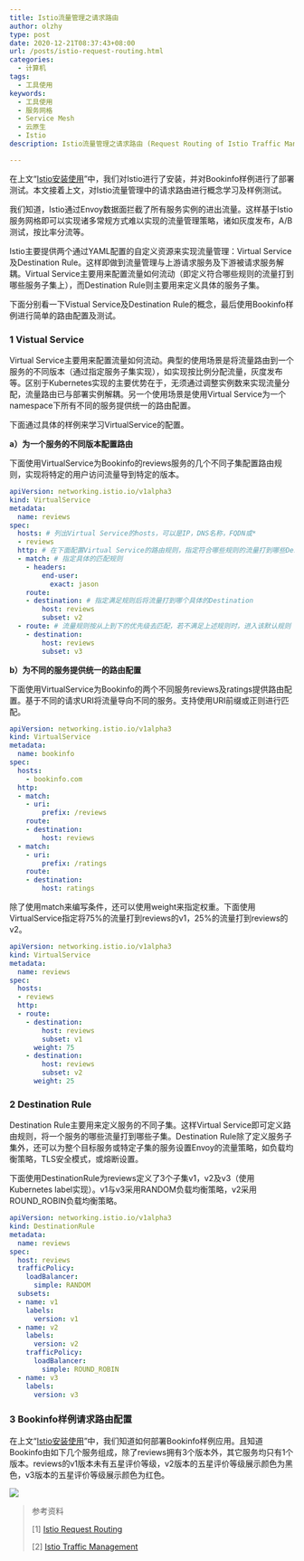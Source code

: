 ```yaml
---
title: Istio流量管理之请求路由
author: olzhy
type: post
date: 2020-12-21T08:37:43+08:00
url: /posts/istio-request-routing.html
categories:
  - 计算机
tags:
  - 工具使用
keywords:
  - 工具使用
  - 服务网格
  - Service Mesh
  - 云原生
  - Istio
description: Istio流量管理之请求路由 (Request Routing of Istio Traffic Management)

---
```

在上文“[Istio安装使用](https://olzhy.github.io/posts/istio-get-started.html)”中，我们对Istio进行了安装，并对Bookinfo样例进行了部署测试。本文接着上文，对Istio流量管理中的请求路由进行概念学习及样例测试。

我们知道，Istio通过Envoy数据面拦截了所有服务实例的进出流量。这样基于Istio服务网格即可以实现诸多常规方式难以实现的流量管理策略，诸如灰度发布，A/B测试，按比率分流等。

Istio主要提供两个通过YAML配置的自定义资源来实现流量管理：Virtual Service及Destination Rule。这样即做到流量管理与上游请求服务及下游被请求服务解耦。Virtual Service主要用来配置流量如何流动（即定义符合哪些规则的流量打到哪些服务子集上），而Destination Rule则主要用来定义具体的服务子集。

下面分别看一下Vistual Service及Destination Rule的概念，最后使用Bookinfo样例进行简单的路由配置及测试。

### 1 Vistual Service

Virtual Service主要用来配置流量如何流动。典型的使用场景是将流量路由到一个服务的不同版本（通过指定服务子集实现），如实现按比例分配流量，灰度发布等。区别于Kubernetes实现的主要优势在于，无须通过调整实例数来实现流量分配，流量路由已与部署实例解耦。另一个使用场景是使用Virtual Service为一个namespace下所有不同的服务提供统一的路由配置。

下面通过具体的样例来学习VirtualService的配置。

**a）为一个服务的不同版本配置路由**

下面使用VirtualService为Bookinfo的reviews服务的几个不同子集配置路由规则，实现将特定的用户访问流量导到特定的版本。

```yaml
apiVersion: networking.istio.io/v1alpha3
kind: VirtualService
metadata:
  name: reviews
spec:
  hosts: # 列出Virtual Service的hosts，可以是IP，DNS名称，FQDN或*
  - reviews
  http: # 在下面配置Virtual Service的路由规则，指定符合哪些规则的流量打到哪些Destination，支持HTTP/1.1，HTTP2，及gRPC等协议
  - match: # 指定具体的匹配规则
    - headers:
        end-user:
          exact: jason
    route:
    - destination: # 指定满足规则后将流量打到哪个具体的Destination
        host: reviews
        subset: v2
  - route: # 流量规则按从上到下的优先级去匹配，若不满足上述规则时，进入该默认规则
    - destination:
        host: reviews
        subset: v3
```

**b）为不同的服务提供统一的路由配置**

下面使用VirtualService为Bookinfo的两个不同服务reviews及ratings提供路由配置。基于不同的请求URI将流量导向不同的服务。支持使用URI前缀或正则进行匹配。

```yaml
apiVersion: networking.istio.io/v1alpha3
kind: VirtualService
metadata:
  name: bookinfo
spec:
  hosts:
    - bookinfo.com
  http:
  - match:
    - uri:
        prefix: /reviews
    route:
    - destination:
        host: reviews
  - match:
    - uri:
        prefix: /ratings
    route:
    - destination:
        host: ratings
```

除了使用match来编写条件，还可以使用weight来指定权重。下面使用VirtualService指定将75%的流量打到reviews的v1，25%的流量打到reviews的v2。

```yaml
apiVersion: networking.istio.io/v1alpha3
kind: VirtualService
metadata:
  name: reviews
spec:
  hosts:
  - reviews
  http:
  - route:
    - destination:
        host: reviews
        subset: v1
      weight: 75
    - destination:
        host: reviews
        subset: v2
      weight: 25
```

### 2 Destination Rule

Destination Rule主要用来定义服务的不同子集。这样Virtual Service即可定义路由规则，将一个服务的哪些流量打到哪些子集。Destination Rule除了定义服务子集外，还可以为整个目标服务或特定子集的服务设置Envoy的流量策略，如负载均衡策略，TLS安全模式，或熔断设置。

下面使用DestinationRule为reviews定义了3个子集v1，v2及v3（使用Kubernetes label实现）。v1与v3采用RANDOM负载均衡策略，v2采用ROUND_ROBIN负载均衡策略。

```yaml
apiVersion: networking.istio.io/v1alpha3
kind: DestinationRule
metadata:
  name: reviews
spec:
  host: reviews
  trafficPolicy:
    loadBalancer:
      simple: RANDOM
  subsets:
  - name: v1
    labels:
      version: v1
  - name: v2
    labels:
      version: v2
    trafficPolicy:
      loadBalancer:
        simple: ROUND_ROBIN
  - name: v3
    labels:
      version: v3
```

### 3 Bookinfo样例请求路由配置

在上文“[Istio安装使用](https://olzhy.github.io/posts/istio-get-started.html)”中，我们知道如何部署Bookinfo样例应用。且知道Bookinfo由如下几个服务组成，除了reviews拥有3个版本外，其它服务均只有1个版本。reviews的v1版本未有五星评价等级，v2版本的五星评价等级展示颜色为黑色，v3版本的五星评价等级展示颜色为红色。

![](https://olzhy.github.io/static/images/uploads/2020/12/bookinfo-withistio.svg#center)


> 参考资料
>
> [1] [Istio Request Routing](https://istio.io/latest/docs/tasks/traffic-management/request-routing/)
>
> [2] [Istio Traffic Management](https://istio.io/latest/docs/concepts/traffic-management/)